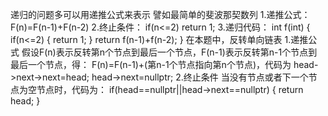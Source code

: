 递归的问题多可以用递推公式来表示
譬如最简单的斐波那契数列
1.递推公式：
F(n)=F(n-1)+F(n-2)
2.终止条件：
if(n<=2) return 1;
3.递归代码：
int f(int)
{
    if(n<=2)
    {
        return 1;
    }
    return f(n-1)+f(n-2);
}
在本题中，反转单向链表
1.递推公式
假设F(n)表示反转第n个节点到最后一个节点，F(n-1)表示反转第n-1个节点到最后一个节点，得：
F(n)=F(n-1)+(第n-1个节点指向第n个节点)，代码为
head->next->next=head;
head->next=nullptr;
2.终止条件
当没有节点或者下一个节点为空节点时，代码为：
if(head==nullptr||head->next==nullptr)
{
    return head;
}

